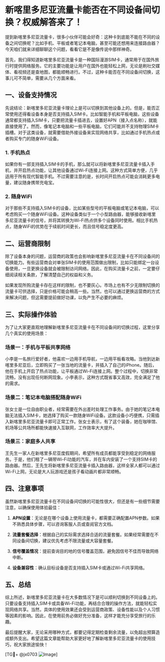 # 新喀里多尼亚流量卡能否在不同设备间切换？权威解答来了！

提到新喀里多尼亚流量卡，很多小伙伴可能会好奇：这种卡到底能不能在不同的设备之间切换呢？比如手机、平板或者笔记本电脑，甚至可能还想用来连接路由器？今天咱们就来详细聊聊这个问题，看看它是不是像传说中那样神奇。

首先，我们得知道新喀里多尼亚流量卡是一种国际漫游SIM卡，通常用于在国外旅行时提供网络服务。它的主要功能是让用户在国外也能轻松上网，无论是刷社交媒体、看视频还是查地图，都能顺畅进行。不过，这种卡能否在不同设备间切换，这事儿可不简单，需要从几个方面来看。

## 一、设备支持情况

先说结论：新喀里多尼亚流量卡理论上是可以切换到其他设备上的。但是，能否正常使用还得看设备本身是否支持插入SIM卡。比如智能手机和平板电脑，这些设备通常都支持插入SIM卡，只要把流量卡插进去，设置好APN（接入点名称），就能直接使用了。然而，像笔记本电脑和一些平板电脑，它们可能并不支持物理SIM卡插槽。对于这类设备，就需要借助外接设备来实现网络共享，比如通过手机热点或者购买专门的随身WiFi设备。

### 1. 手机热点
如果你有一部支持插入SIM卡的手机，那么就可以将新喀里多尼亚流量卡插入手机，并开启热点功能，让其他设备通过Wi-Fi连接上网。这种方式简单方便，几乎适用于所有现代智能手机。不过需要注意的是，长时间开启热点可能会消耗更多电量，建议随身携带充电宝。

### 2. 随身WiFi
对于那些不支持插入SIM卡的设备，比如某些型号的平板电脑或笔记本电脑，可以考虑购买一个随身WiFi设备。这种设备类似于一个小型路由器，能够接收新喀里多尼亚流量卡的信号，并将其转换为Wi-Fi热点供多个设备同时使用。相比手机热点，随身WiFi的优势在于续航时间更长，而且信号稳定度更高。

## 二、运营商限制

除了设备本身的问题，运营商的政策也会影响新喀里多尼亚流量卡在不同设备间的切换能力。有些运营商会对单张SIM卡的使用范围做出限制，比如只能绑定一台设备使用，一旦更换设备就会被限制访问网络。因此，在购买流量卡之前，一定要仔细阅读相关条款，了解清楚自己的权益和义务。

如果发现所购流量卡存在这样的限制，也不要灰心。市场上也有不少无限制切换的流量卡可供选择，只是价格可能会稍高一些。当然，也可以通过更换运营商的方式来解决问题，但这需要提前做好功课，以免产生不必要的麻烦。

## 三、实际操作体验

为了让大家更直观地理解新喀里多尼亚流量卡在不同设备间的切换过程，这里分享几个真实的使用场景：

### 场景一：手机与平板共享网络
小李是一名旅行爱好者，他喜欢一边用手机导航，一边用平板看攻略。当他到达新喀里多尼亚后，立即购买了一张当地的流量卡，并插入了自己的iPhone。随后，他在手机上开启了热点功能，让平板通过Wi-Fi连接上网。整个过程中，切换非常流畅，没有出现任何断网现象。小李表示，这种方式既省事又高效，完全满足了他的需求。

### 场景二：笔记本电脑搭配随身WiFi
张女士是一位自由职业者，经常需要在外出差时处理工作事务。由于她的笔记本电脑无法插入SIM卡，她选择了购买一款随身WiFi设备。这款设备小巧便携，只需插入新喀里多尼亚流量卡即可正常工作。张女士表示，有了这个装备，她在咖啡馆、机场等公共场所都能快速接入互联网，工作效率大大提升。

### 场景三：家庭多人共享
王先生一家人在新喀里多尼亚度假期间，希望所有成员都能享受到稳定的网络服务。于是，他们租了一辆带Wi-Fi功能的汽车，并在车内安装了一个支持SIM卡的路由器。然后，王先生将新喀里多尼亚流量卡插入路由器，这样全家人都可以通过Wi-Fi上网，无论是大人玩游戏还是孩子看动画片都非常顺畅。

## 四、注意事项

虽然新喀里多尼亚流量卡在不同设备间切换的可能性很大，但还是有一些细节需要注意，以确保使用体验最佳：

1. **APN设置**：无论是在哪个设备上使用流量卡，都需要正确配置APN参数。如果不熟悉具体步骤，可以咨询客服人员或查阅官方文档。
   
2. **流量套餐选择**：根据自己的实际需求选择合适的流量套餐。如果经常需要在不同设备间切换，建议优先考虑不限流量或大容量套餐。

3. **信号覆盖情况**：提前查询目的地的信号覆盖范围，避免因信号不佳而导致网络中断。

4. **设备兼容性**：确认目标设备是否支持插入SIM卡或通过Wi-Fi共享网络。

## 五、总结

综上所述，新喀里多尼亚流量卡在大多数情况下是可以顺利切换到不同设备上的。只要设备支持插入SIM卡或具备Wi-Fi功能，再结合合理的操作方法，就能轻松实现网络共享。当然，具体的使用效果还会受到运营商政策、设备性能以及个人习惯等因素的影响。因此，在使用前务必做好充分准备，这样才能充分享受旅行的乐趣。

最后提醒大家，无论采用哪种方式，都要记得定期检查剩余流量，以免超出预算造成额外支出。希望这篇文章能帮助大家更好地了解新喀里多尼亚流量卡的使用技巧，祝大家旅途愉快！

[TG💪+ @jx0703 ![Image](https://github.com/user-attachments/assets/dbca1d08-cadb-493c-b0ec-ad6f7a83f270)]